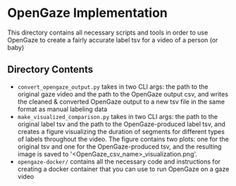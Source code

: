 # OpenGaze Implementation

This directory contains all necessary scripts and tools in order to use OpenGaze to create a fairly accurate label tsv for a video of a person (or baby)

## Directory Contents

- `convert_opengaze_output.py` takes in two CLI args: the path to the original gaze video and the path to the OpenGaze output csv, and writes the cleaned & converted OpenGaze output to a new tsv file in the same format as manual labeling data
- `make_visualized_comparison.py` takes in two CLI args: the path to the original label tsv and the path to the OpenGaze-produced label tsv, and creates a figure visualizing the duration of segments for different types of labels throughout the video. The figure contains two plots: one for the original tsv and one for the OpenGaze-produced tsv, and the resulting image is saved to '<OpenGaze_csv_name>_visualization.png'.
- `opengaze-docker/` contains all the necessary code and instructions for creating a docker container that you can use to run OpenGaze on a gaze video

